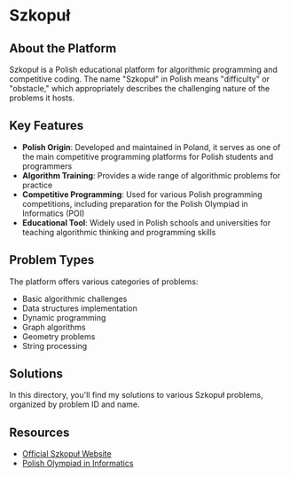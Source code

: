 # Szkopuł

## About the Platform

Szkopuł is a Polish educational platform for algorithmic programming and competitive coding. The name "Szkopuł" in Polish means "difficulty" or "obstacle," which appropriately describes the challenging nature of the problems it hosts.

## Key Features

- **Polish Origin**: Developed and maintained in Poland, it serves as one of the main competitive programming platforms for Polish students and programmers
- **Algorithm Training**: Provides a wide range of algorithmic problems for practice
- **Competitive Programming**: Used for various Polish programming competitions, including preparation for the Polish Olympiad in Informatics (POI)
- **Educational Tool**: Widely used in Polish schools and universities for teaching algorithmic thinking and programming skills

## Problem Types

The platform offers various categories of problems:
- Basic algorithmic challenges
- Data structures implementation
- Dynamic programming
- Graph algorithms
- Geometry problems
- String processing

## Solutions

In this directory, you'll find my solutions to various Szkopuł problems, organized by problem ID and name.

## Resources

- [Official Szkopuł Website](https://szkopul.edu.pl/)
- [Polish Olympiad in Informatics](https://oi.edu.pl/)
